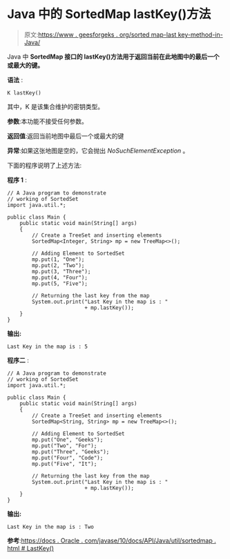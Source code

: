 # Java 中的 SortedMap lastKey()方法

> 原文:[https://www . geesforgeks . org/sorted map-last key-method-in-Java/](https://www.geeksforgeeks.org/sortedmap-lastkey-method-in-java/)

Java 中 **SortedMap 接口的 lastKey()方法用于返回当前在此地图中的最后一个或最大的键。**

**语法** :

```
K lastKey()

```

其中，K 是该集合维护的密钥类型。

**参数**:本功能不接受任何参数。

**返回值**:返回当前地图中最后一个或最大的键

**异常**:如果这张地图是空的，它会抛出 *NoSuchElementException* 。

下面的程序说明了上述方法:

**程序 1** :

```
// A Java program to demonstrate
// working of SortedSet
import java.util.*;

public class Main {
    public static void main(String[] args)
    {
        // Create a TreeSet and inserting elements
        SortedMap<Integer, String> mp = new TreeMap<>();

        // Adding Element to SortedSet
        mp.put(1, "One");
        mp.put(2, "Two");
        mp.put(3, "Three");
        mp.put(4, "Four");
        mp.put(5, "Five");

        // Returning the last key from the map
        System.out.print("Last Key in the map is : "
                         + mp.lastKey());
    }
}
```

**输出:**

```
Last Key in the map is : 5

```

**程序二** :

```
// A Java program to demonstrate
// working of SortedSet
import java.util.*;

public class Main {
    public static void main(String[] args)
    {
        // Create a TreeSet and inserting elements
        SortedMap<String, String> mp = new TreeMap<>();

        // Adding Element to SortedSet
        mp.put("One", "Geeks");
        mp.put("Two", "For");
        mp.put("Three", "Geeks");
        mp.put("Four", "Code");
        mp.put("Five", "It");

        // Returning the last key from the map
        System.out.print("Last Key in the map is : "
                         + mp.lastKey());
    }
}
```

**输出:**

```
Last Key in the map is : Two

```

**参考**:[https://docs . Oracle . com/javase/10/docs/API/Java/util/sortedmap . html # LastKey()](https://docs.oracle.com/javase/10/docs/api/java/util/SortedMap.html#lastKey())